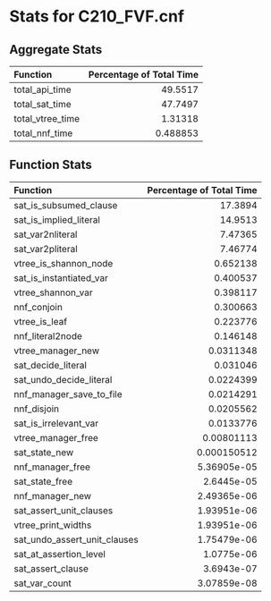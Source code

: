 # Stats for C210_FVF.cnf

## Aggregate Stats
| Function         |   Percentage of Total Time |
|:-----------------|---------------------------:|
| total_api_time   |                  49.5517   |
| total_sat_time   |                  47.7497   |
| total_vtree_time |                   1.31318  |
| total_nnf_time   |                   0.488853 |

## Function Stats
| Function                     |   Percentage of Total Time |
|:-----------------------------|---------------------------:|
| sat_is_subsumed_clause       |               17.3894      |
| sat_is_implied_literal       |               14.9513      |
| sat_var2nliteral             |                7.47365     |
| sat_var2pliteral             |                7.46774     |
| vtree_is_shannon_node        |                0.652138    |
| sat_is_instantiated_var      |                0.400537    |
| vtree_shannon_var            |                0.398117    |
| nnf_conjoin                  |                0.300663    |
| vtree_is_leaf                |                0.223776    |
| nnf_literal2node             |                0.146148    |
| vtree_manager_new            |                0.0311348   |
| sat_decide_literal           |                0.031046    |
| sat_undo_decide_literal      |                0.0224399   |
| nnf_manager_save_to_file     |                0.0214291   |
| nnf_disjoin                  |                0.0205562   |
| sat_is_irrelevant_var        |                0.0133776   |
| vtree_manager_free           |                0.00801113  |
| sat_state_new                |                0.000150512 |
| nnf_manager_free             |                5.36905e-05 |
| sat_state_free               |                2.6445e-05  |
| nnf_manager_new              |                2.49365e-06 |
| sat_assert_unit_clauses      |                1.93951e-06 |
| vtree_print_widths           |                1.93951e-06 |
| sat_undo_assert_unit_clauses |                1.75479e-06 |
| sat_at_assertion_level       |                1.0775e-06  |
| sat_assert_clause            |                3.6943e-07  |
| sat_var_count                |                3.07859e-08 |